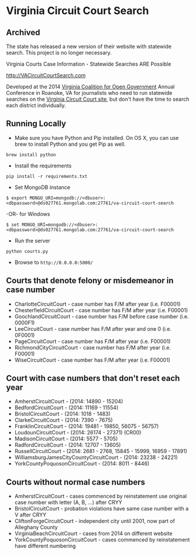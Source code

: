 Virginia Circuit Court Search
=======================

## Archived

The state has released a new version of their website with statewide search. This project is no longer necessary.

Virginia Courts Case Information - Statewide Searches ARE Possible

http://VACircuitCourtSearch.com

Developed at the 2014 [Virginia Coalition for Open Government](http://www.opengovva.org) Annual Conference in Roanoke, VA for journalists who need to run statewide searches on the [Virginia Circuit Court site](http://wasdmz2.courts.state.va.us/CJISWeb/circuit.jsp), but don't have the time to search each district individually.

## Running Locally

* Make sure you have Python and Pip installed. On OS X, you can use brew to install Python and you get Pip as well.
```
brew install python
```

* Install the requirements
```
pip install -r requirements.txt
```

* Set MongoDB instance
```
$ export MONGO_URI=mongodb://<dbuser>:<dbpassword>@ds027761.mongolab.com:27761/va-circuit-court-search
```
-OR-  for Windows
```
$ set MONGO_URI=mongodb://<dbuser>:<dbpassword>@ds027761.mongolab.com:27761/va-circuit-court-search
```

* Run the server
```
python courts.py
```

* Browse to `http://0.0.0.0:5000/`

## Courts that denote felony or misdemeanor in case number
- CharlotteCircuitCourt - case number has F/M after year (i.e. F00001)
- ChesterfieldCircuitCourt - case number has F/M after year (i.e. F00001)
- GoochlandCircuitCourt - case number has F/M before case number (i.e. 0000F1)
- LeeCircuitCourt - case number has F/M after year and one 0 (i.e. 0F0001)
- PageCircuitCourt - case number has F/M after year (i.e. F00001)
- RichmondCityCircuitCourt - case number has F/M after year (i.e. F00001)
- WiseCircuitCourt - case number has F/M after year (i.e. F00001)

## Court with case numbers that don't reset each year
- AmherstCircuitCourt - (2014: 14890 - 15204)
- BedfordCircuitCourt - (2014: 11169 - 11554)
- BristolCircuitCourt - (2014: 1018 - 1483)
- ClarkeCircuitCourt - (2014: 7390 - 7675)
- FranklinCircuitCourt - (2014: 19481 - 19850, 56075 - 56757)
- LoudounCircuitCourt - (2014: 26174 - 27371) (CR00)
- MadisonCircuitCourt - (2014: 5577 - 5705)
- RadfordCircuitCourt - (2014: 12707 - 13605)
- RussellCircuitCourt - (2014: 2681 - 2768, 15845 - 15999, 16959 - 17891)
- WilliamsburgJamesCityCountyCircuitCourt - (2014: 23238 - 24221)
- YorkCountyPoquosonCircuitCourt - (2014: 8011 - 8446)

## Courts without normal case numbers
- AmherstCircuitCourt - cases commenced by reinstatement use original case number with letter (A, B, ...) after CRYY
- BristolCircuitCourt - probation violations have same case number with a V after CRYY
- CliftonForgeCircuitCourt - independent city until 2001, now part of Alleghany County
- VirginiaBeachCircuitCourt - cases from 2014 on different website
- YorkCountyPoquosonCircuitCourt - cases commenced by reinstatement have different numbering 
